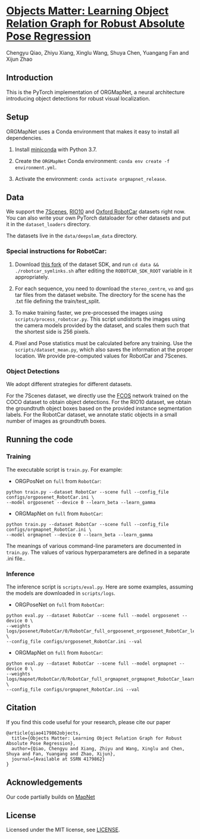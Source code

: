 # [Objects Matter: Learning Object Relation Graph for Robust Absolute Pose Regression](https://papers.ssrn.com/sol3/papers.cfm?abstract_id=4179862)

Chengyu Qiao, Zhiyu Xiang, Xinglu Wang, Shuya Chen, Yuangang Fan and Xijun Zhao

## Introduction 

This is the PyTorch implementation of ORGMapNet, a neural architecture introducing object detections for robust visual localization.

## Setup

ORGMapNet uses a Conda environment that makes it easy to install all dependencies.

1. Install [miniconda](https://docs.conda.io/en/latest/miniconda.html) with Python 3.7.

2. Create the `ORGMapNet` Conda environment: `conda env create -f environment.yml`.

3. Activate the environment: `conda activate orgmapnet_release`.

## Data
We support the [7Scenes](https://www.microsoft.com/en-us/research/project/rgb-d-dataset-7-scenes/), [RIO10](http://vmnavab26.in.tum.de/RIO10/) and [Oxford RobotCar](http://robotcar-dataset.robots.ox.ac.uk/) datasets right now. You can also write your own PyTorch dataloader for other datasets and put it in the `dataset_loaders` directory.

The datasets live in the `data/deepslam_data` directory.

### Special instructions for RobotCar:

1. Download [this fork](https://github.com/samarth-robo/robotcar-dataset-sdk/tree/master) of the dataset SDK, and run `cd data && ./robotcar_symlinks.sh` after editing the `ROBOTCAR_SDK_ROOT` variable in it appropriately.

2. For each sequence, you need to download the `stereo_centre`, `vo` and `gps` tar files from the dataset website. The directory for the scene has the .txt file defining the train/test_split.

3. To make training faster, we pre-processed the images using `scripts/process_robotcar.py`. This script undistorts the images using the camera models provided by the dataset, and scales them such that the shortest side is 256 pixels.

4. Pixel and Pose statistics must be calculated before any training. Use the `scripts/dataset_mean.py`, which also saves the information at the proper location. We provide pre-computed values for RobotCar and 7Scenes.

### Object Detections

We adopt different strategies for different datasets.

For the 7Scenes dataset, we directly use the [FCOS](https://github.com/tianzhi0549/FCOS) network trained on the COCO dataset to obtain object detections.
For the RIO10 dataset, we obtain the groundtruth object boxes based on the provided instance segmentation labels.
For the RobotCar dataset, we annotate static objects in a small number of images as groundtruth boxes.



## Running the code

### Training
The executable script is `train.py`. For example:

- ORGPosNet on `full` from `RobotCar`: 
```
python train.py --dataset RobotCar --scene full --config_file configs/orgposenet_RobotCar.ini \
--model orgposenet --device 0 --learn_beta --learn_gamma
```

- ORGMapNet on `full` from `RobotCar`: 
```
python train.py --dataset RobotCar --scene full --config_file configs/orgmapnet_RobotCar.ini \
--model orgmapnet --device 0 --learn_beta --learn_gamma
```

The meanings of various command-line parameters are documented in `train.py`.
The values of various hyperparameters are defined in a separate .ini file..

### Inference
The inference script is `scripts/eval.py`.
Here are some examples, assuming the models are downloaded in `scripts/logs`.

- ORGPoseNet on `full` from `RobotCar`: 
```
python eval.py --dataset RobotCar --scene full --model orgposenet --device 0 \
--weights logs/posenet/RobotCar/0/RobotCar_full_orgposenet_orgposenet_RobotCar_learn_beta_learn_gamma/epoch_100.pth.tar \
--config_file configs/orgposenet_RobotCar.ini --val
```

- ORGMapNet on `full` from `RobotCar`: 
```
python eval.py --dataset RobotCar --scene full --model orgmapnet --device 0 \
--weights logs/mapnet/RobotCar/0/RobotCar_full_orgmapnet_orgmapnet_RobotCar_learn_beta_learn_gamma/epoch_100.pth.tar \
--config_file configs/orgmapnet_RobotCar.ini --val
```

## Citation
If you find this code useful for your research, please cite our paper

```
@article{qiao4179862objects,
  title={Objects Matter: Learning Object Relation Graph for Robust Absolute Pose Regression},
  author={Qiao, Chengyu and Xiang, Zhiyu and Wang, Xinglu and Chen, Shuya and Fan, Yuangang and Zhao, Xijun},
  journal={Available at SSRN 4179862}
}
```

## Acknowledgements
Our code partially builds on [MapNet](https://github.com/NVlabs/geomapnet)

## License
Licensed under the MIT license, see [LICENSE](LICENSE.md).